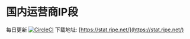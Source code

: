 国内运营商IP段
====

每日更新 [![CircleCI](https://circleci.com/gh/atmouse-/ipblock-ipcn.svg?style=svg)](https://circleci.com/gh/atmouse-/ipblock-ipcn)
下载地址: [https://stat.ripe.net/](https://stat.ripe.net/)
